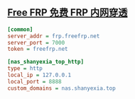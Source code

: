 ## [Free FRP 免费 FRP 内网穿透](https://freefrp.net)

```ini
[common]
server_addr = frp.freefrp.net
server_port = 7000
token = freefrp.net

[nas_shanyexia_top_http]
type = http
local_ip = 127.0.0.1
local_port = 8888
custom_domains = nas.shanyexia.top
```

